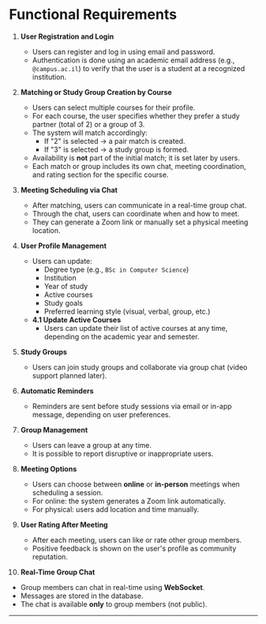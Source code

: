  # Functional Requirements

1. **User Registration and Login**
    - Users can register and log in using email and password.
    - Authentication is done using an academic email address (e.g., `@campus.ac.il`) to verify that the user is a student at a recognized institution.

2. **Matching or Study Group Creation by Course**
    - Users can select multiple courses for their profile.
    - For each course, the user specifies whether they prefer a study partner (total of 2) or a group of 3.
    - The system will match accordingly:
        - If "2" is selected → a pair match is created.
        - If "3" is selected → a study group is formed.
    - Availability is **not** part of the initial match; it is set later by users.
    - Each match or group includes its own chat, meeting coordination, and rating section for the specific course.

3. **Meeting Scheduling via Chat**
    - After matching, users can communicate in a real-time group chat.
    - Through the chat, users can coordinate when and how to meet.
    - They can generate a Zoom link or manually set a physical meeting location.

4. **User Profile Management**
    - Users can update:
        - Degree type (e.g., `BSc in Computer Science`)
        - Institution
        - Year of study
        - Active courses
        - Study goals
        - Preferred learning style (visual, verbal, group, etc.)
    - **4.1 Update Active Courses**
        - Users can update their list of active courses at any time, depending on the academic year and semester.

5. **Study Groups**
    - Users can join study groups and collaborate via group chat (video support planned later).

6. **Automatic Reminders**
    - Reminders are sent before study sessions via email or in-app message, depending on user preferences.

7. **Group Management**
    - Users can leave a group at any time.
    - It is possible to report disruptive or inappropriate users.

8. **Meeting Options**
    - Users can choose between **online** or **in-person** meetings when scheduling a session.
    - For online: the system generates a Zoom link automatically.
    - For physical: users add location and time manually.

9. **User Rating After Meeting**
    - After each meeting, users can like or rate other group members.
    - Positive feedback is shown on the user's profile as community reputation.

10. **Real-Time Group Chat**
- Group members can chat in real-time using **WebSocket**.
- Messages are stored in the database.
- The chat is available **only** to group members (not public).

---
